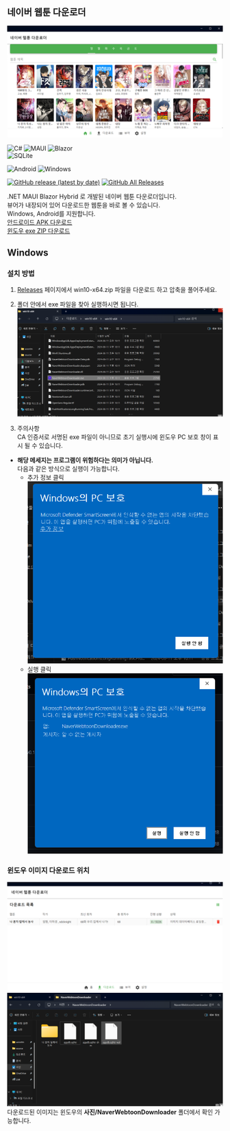 ## 네이버 웹툰 다운로더
<div style="text-align: center;">
  <img src="img/desktop_home.png" alt="Description of the image">
</div>  

![C#](https://img.shields.io/badge/c%23-%23239120.svg?style=for-the-badge&logo=csharp&logoColor=white)
![MAUI](https://img.shields.io/badge/MAUI-%235C2D91.svg?style=for-the-badge&logo=MAUI&logoColor=white)
![Blazor](https://img.shields.io/badge/blazor-%235C2D91.svg?style=for-the-badge&logo=blazor&logoColor=white)  
![SQLite](https://img.shields.io/badge/sqlite-%2307405e.svg?style=for-the-badge&logo=sqlite&logoColor=white)  

![Android](https://img.shields.io/badge/Android-3DDC84?style=for-the-badge&logo=android&logoColor=white)
![Windows](https://img.shields.io/badge/Windows-0078D6?style=for-the-badge&logo=windows&logoColor=white)  

[![GitHub release (latest by date)](https://img.shields.io/github/v/release/woorim02/Naver-Webtoon-Downloader?label=latest&style=flat-square)](https://github.com/woorim02/Naver-Webtoon-Downloader/releases/latest)
[![GitHub All Releases](https://img.shields.io/github/downloads/woorim02/Naver-Webtoon-Downloader/total?label=downloads&style=flat-square)](https://github.com/woorim02/Naver-Webtoon-Downloader/releases)  

.NET MAUI Blazor Hybrid 로 개발된 네이버 웹툰 다운로더입니다.  
뷰어가 내장되어 있어 다운로드한 웹툰을 바로 볼 수 있습니다.  
Windows, Android를 지원합니다.  
[안드로이드 APK 다운로드](https://github.com/woorim02/Naver-Webtoon-Downloader/releases/download/v0.1.0/default.apk)  
[윈도우 exe ZIP 다운로드](https://github.com/woorim02/Naver-Webtoon-Downloader/releases/download/v0.1.0/win10-x64.zip)


## Windows
### 설치 방법  
1. [Releases](https://github.com/woorim02/Naver-Webtoon-Downloader/releases) 페이지에서 win10-x64.zip
파일을 다운로드 하고 압축을 풀어주세요.  

2. 폴더 안에서 exe 파일을 찾아 실행하시면 됩니다.
 ![exe](/img/desktop_exe.png)  

3. 주의사항  
 CA 인증서로 서명된 exe 파일이 아니므로 초기 실행시에 윈도우 PC 보호 창이 표시 될 수 있습니다.   
- **해당 메세지는 프로그램이 위험하다는 의미가 아닙니다.**  
 다음과 같은 방식으로 실행이 가능합니다.  
  - 추가 정보 클릭  
 ![execute](img/desktop_execute1.png)
  - 실행 클릭
 ![execute2](img/desktop_execute2.png)

### 윈도우 이미지 다운로드 위치 
![imgs](img/desktop_download.png)
![imgs](img/desktop_download_folder.png)
다운로드된 이미지는 윈도우의 **사진/NaverWebtoonDownloader** 폴더에서 확인 가능합니다.
